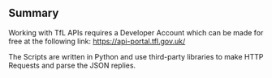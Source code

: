 ## Summary

Working with TfL APIs requires a Developer Account which can be made for free at the following link: https://api-portal.tfl.gov.uk/

The Scripts are written in Python and use third-party libraries to make HTTP Requests and parse the JSON replies.
